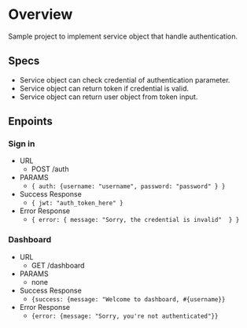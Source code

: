 # Overview 
Sample project to implement service object that handle authentication. 

## Specs 
- Service object can check credential of authentication parameter. 
- Service object can return token if credential is valid. 
- Service object can return user object from token input. 

## Enpoints 
### Sign in
- URL
  - POST /auth
- PARAMS
  - `{ auth: {username: "username", password: "password" } }`
- Success Response 
  - `{ jwt: "auth_token_here" }`
- Error Response 
  - `{ error: { message: "Sorry, the credential is invalid"  } }`

### Dashboard 
- URL
  - GET /dashboard
- PARAMS
  - none
- Success Response 
  - `{success: {message: "Welcome to dashboard, #{username}}`
- Error Response 
  - `{error: {message: "Sorry, you're not authenticated"}}`

